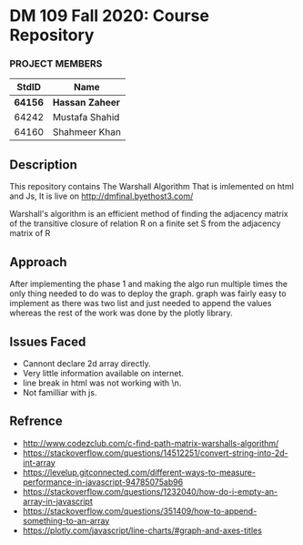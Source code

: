 # DM 109 Fall 2020: Course Repository #
### PROJECT MEMBERS ###
StdID | Name
------------ | -------------
**64156** | **Hassan Zaheer** <!--this is the group leader in bold-->
64242 | Mustafa Shahid
64160 | Shahmeer Khan
<!-- Replace name and student ids with acutally group member names and ids-->

## Description ##
This repository contains The Warshall Algorithm That is imlemented on html and Js, It is live on
http://dmfinal.byethost3.com/

Warshall's algorithm is an efficient method of finding the adjacency matrix of the transitive closure of relation R on a finite set S from the adjacency matrix of R

## Approach ##
After implementing the phase 1 and making the algo run multiple times the only thing needed to do was to deploy the graph.
graph was fairly easy to implement as there was two list and just needed to append the values whereas the rest of the work was done by the plotly library.

## Issues Faced ##
- Cannont declare 2d array directly.
- Very little information available on internet.
- line break in html was not working with \n.
- Not familliar with js.

## Refrence ##
- http://www.codezclub.com/c-find-path-matrix-warshalls-algorithm/
- https://stackoverflow.com/questions/14512251/convert-string-into-2d-int-array
- https://levelup.gitconnected.com/different-ways-to-measure-performance-in-javascript-94785075ab96
- https://stackoverflow.com/questions/1232040/how-do-i-empty-an-array-in-javascript
- https://stackoverflow.com/questions/351409/how-to-append-something-to-an-array
- https://plotly.com/javascript/line-charts/#graph-and-axes-titles
